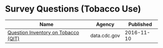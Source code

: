 # Survey Questions (Tobacco Use)

Name | Agency | Published
---- | ---- | ---------
[Question Inventory on Tobacco (QIT)](../socrata/vdgb-f9s3.md) | data.cdc.gov | 2016-11-10

